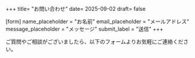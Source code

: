 +++
title= "お問い合わせ"
date= 2025-09-02
draft= false

[form]
name_placeholder = "お名前"
email_placeholder = "メールアドレス"
message_placeholder = "メッセージ"
submit_label = "送信"
+++

ご質問やご相談がございましたら、以下のフォームよりお気軽にご連絡ください。


